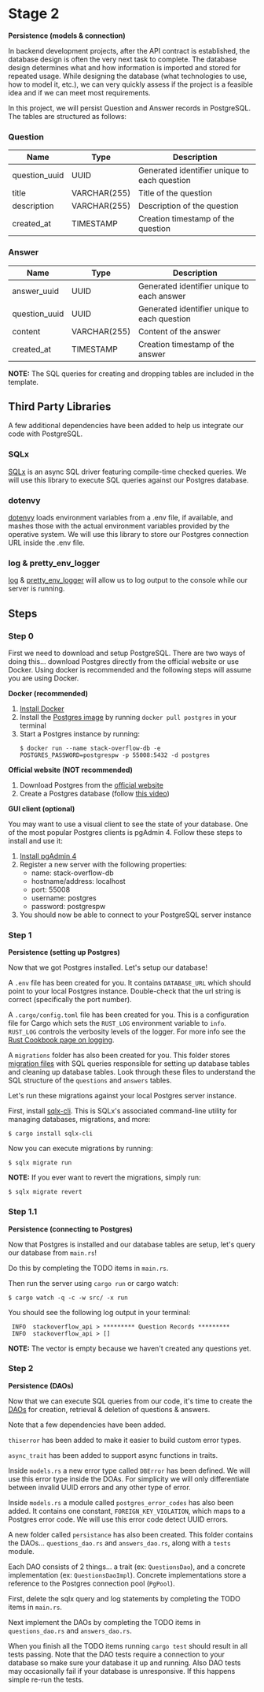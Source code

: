 # Stage 2

**Persistence (models & connection)**

In backend development projects, after the API contract is established, the database design is often the very next task to complete. The database design determines what and how information is imported and stored for repeated usage. While designing the database (what technologies to use, how to model it, etc.), we can very quickly assess if the project is a feasible idea and if we can meet most requirements.

In this project, we will persist Question and Answer records in PostgreSQL. The tables are structured as follows:

### Question

| Name          | Type         | Description                                  |
| ------------- | ------------ | -------------------------------------------- |
| question_uuid | UUID         | Generated identifier unique to each question |
| title         | VARCHAR(255) | Title of the question                        |
| description   | VARCHAR(255) | Description of the question                  |
| created_at    | TIMESTAMP    | Creation timestamp of the question           |

### Answer

| Name          | Type         | Description                                  |
| ------------- | ------------ | -------------------------------------------- |
| answer_uuid   | UUID         | Generated identifier unique to each answer   |
| question_uuid | UUID         | Generated identifier unique to each question |
| content       | VARCHAR(255) | Content of the answer                        |
| created_at    | TIMESTAMP    | Creation timestamp of the answer             |

**NOTE:** The SQL queries for creating and dropping tables are included in the template.

## Third Party Libraries

A few additional dependencies have been added to help us integrate our code with PostgreSQL.

### SQLx

[SQLx](https://github.com/launchbadge/sqlx) is an async SQL driver featuring compile-time checked queries. We will use this library to execute SQL queries against our Postgres database.

### dotenvy

[dotenvy](https://crates.io/crates/dotenvy) loads environment variables from a .env file, if available, and mashes those with the actual environment variables provided by the operative system. We will use this library to store our Postgres connection URL inside the .env file.

### log & pretty_env_logger

[log](https://crates.io/crates/log) & [pretty_env_logger](https://crates.io/crates/pretty_env_logger) will allow us to log output to the console while our server is running.

## Steps

### Step 0

First we need to download and setup PostgreSQL. There are two ways of doing this... download Postgres directly from the official website or use Docker. Using docker is recommended and the following steps will assume you are using Docker.

**Docker (recommended)**

1. [Install Docker](https://www.docker.com/)
2. Install the [Postgres image](https://hub.docker.com/_/postgres) by running `docker pull postgres` in your terminal
3. Start a Postgres instance by running:
   ```shell
   $ docker run --name stack-overflow-db -e POSTGRES_PASSWORD=postgrespw -p 55008:5432 -d postgres
   ```

**Official website (NOT recommended)**

1. Download Postgres from the [official website](https://www.postgresql.org/download/)
2. Create a Postgres database (follow [this video](https://www.youtube.com/watch?v=fZQI7nBu32M))

**GUI client (optional)**

You may want to use a visual client to see the state of your database. One of the most popular Postgres clients is pgAdmin 4. Follow these steps to install and use it:

1. [Install pgAdmin 4](https://www.pgadmin.org/download/)
2. Register a new server with the following properties:
   - name: stack-overflow-db
   - hostname/address: localhost
   - port: 55008
   - username: postgres
   - password: postgrespw
3. You should now be able to connect to your PostgreSQL server instance

### Step 1

**Persistence (setting up Postgres)**

Now that we got Postgres installed. Let's setup our database!

A `.env` file has been created for you. It contains `DATABASE_URL` which should point to your local Postgres instance. Double-check that the url string is correct (specifically the port number).

A `.cargo/config.toml` file has been created for you. This is a configuration file for Cargo which sets the `RUST_LOG` environment variable to `info`. `RUST_LOG` controls the verbosity levels of the logger. For more info see the [Rust Cookbook page on logging](https://rust-lang-nursery.github.io/rust-cookbook/development_tools/debugging/config_log.html).

A `migrations` folder has also been created for you. This folder stores [migration files](https://www.prisma.io/dataguide/types/relational/what-are-database-migrations) with SQL queries responsible for setting up database tables and cleaning up database tables. Look through these files to understand the SQL structure of the `questions` and `answers` tables.

Let's run these migrations against your local Postgres server instance.

First, install [sqlx-cli](https://github.com/launchbadge/sqlx/tree/main/sqlx-cli). This is SQLx's associated command-line utility for managing databases, migrations, and more:

```shell
$ cargo install sqlx-cli
```

Now you can execute migrations by running:

```shell
$ sqlx migrate run
```

**NOTE:** If you ever want to revert the migrations, simply run:

```shell
$ sqlx migrate revert
```

### Step 1.1

**Persistence (connecting to Postgres)**

Now that Postgres is installed and our database tables are setup, let's query our database from `main.rs`!

Do this by completing the TODO items in `main.rs`.

Then run the server using `cargo run` or cargo watch:

```shell
$ cargo watch -q -c -w src/ -x run
```

You should see the following log output in your terminal:

```shell
 INFO  stackoverflow_api > ********* Question Records *********
 INFO  stackoverflow_api > []
```

**NOTE:** The vector is empty because we haven't created any questions yet.

### Step 2

**Persistence (DAOs)**

Now that we can execute SQL queries from our code, it's time to create the [DAOs](https://en.wikipedia.org/wiki/Data_access_object) for creation, retrieval & deletion of questions & answers.

Note that a few dependencies have been added.

`thiserror` has been added to make it easier to build custom error types.

`async_trait` has been added to support async functions in traits.

Inside `models.rs` a new error type called `DBError` has been defined. We will use this error type inside the DOAs. For simplicity we will only differentiate between invalid UUID errors and any other type of error.

Inside `models.rs` a module called `postgres_error_codes` has also been added. It contains one constant, `FOREIGN_KEY_VIOLATION`, which maps to a Postgres error code. We will use this error code detect UUID errors.

A new folder called `persistance` has also been created. This folder contains the DAOs... `questions_dao.rs` and `answers_dao.rs`, along with a `tests` module.

Each DAO consists of 2 things... a trait (ex: `QuestionsDao`), and a concrete implementation (ex: `QuestionsDaoImpl`). Concrete implementations store a reference to the Postgres connection pool (`PgPool`).

First, delete the sqlx query and log statements by completing the TODO items in `main.rs`.

Next implement the DAOs by completing the TODO items in `questions_dao.rs` and `answers_dao.rs`.

When you finish all the TODO items running `cargo test` should result in all tests passing. Note that the DAO tests require a connection to your database so make sure your database it up and running. Also DAO tests may occasionally fail if your database is unresponsive. If this happens simple re-run the tests.
